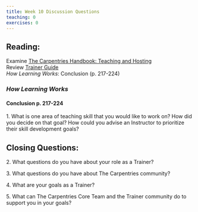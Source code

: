 ```yaml
---
title: Week 10 Discussion Questions
teaching: 0
exercises: 0
---
```


## Reading:

Examine [The Carpentries Handbook: Teaching and Hosting](https://docs.carpentries.org/topic_folders/hosts_instructors/index.html)  
Review [Trainer Guide](https://docs.carpentries.org/topic_folders/instructor_training/trainers_guide.html)  
*How Learning Works*: Conclusion (p. 217-224)

### *How Learning Works*

#### Conclusion p. 217-224

1\. What is one area of teaching skill that you would like to work on? How did you decide on that goal? How could you advise an Instructor to prioritize their
skill development goals?

## Closing Questions:

2\. What questions do you have about your role as a Trainer?

3\. What questions do you have about The Carpentries community?

4\. What are your goals as a Trainer?

5\. What can The Carpentries Core Team and the Trainer community do to support you in your goals?


